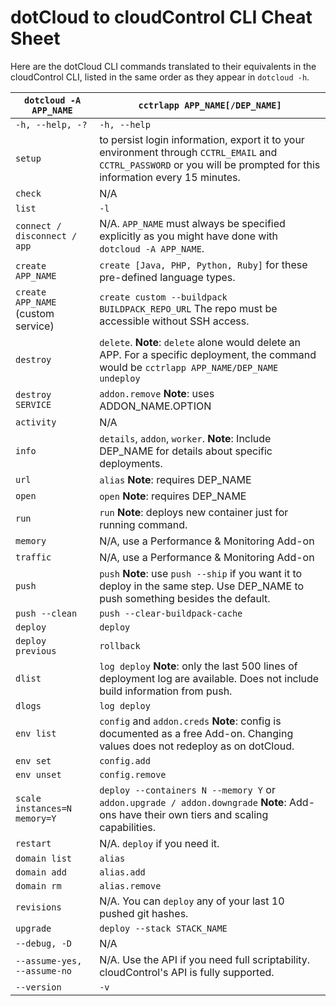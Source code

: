 # dotCloud to cloudControl CLI Cheat Sheet

Here are the dotCloud CLI commands translated to their equivalents in
the cloudControl CLI, listed in the same order as they appear in
`dotcloud -h`.

`dotcloud -A APP_NAME`| `cctrlapp APP_NAME[/DEP_NAME]`
----------------------|-------------------------------
`-h, --help, -?` | `-h, --help`
`setup` | to persist login information, export it to your environment through `CCTRL_EMAIL` and `CCTRL_PASSWORD` or you will be prompted for this information every 15 minutes.
`check` | N/A
`list` | `-l`
`connect / disconnect / app` | N/A. `APP_NAME` must always be specified explicitly as you might have done with `dotcloud -A APP_NAME`.
`create APP_NAME` | `create [Java, PHP, Python, Ruby]` for these pre-defined language types.
`create APP_NAME` (custom service) | `create custom --buildpack BUILDPACK_REPO_URL` The repo must be accessible without SSH access.
`destroy` | `delete`. **Note**: `delete` alone would delete an APP. For a specific deployment, the command would be `cctrlapp APP_NAME/DEP_NAME undeploy`
`destroy SERVICE` | `addon.remove` **Note**: uses ADDON_NAME.OPTION
`activity` | N/A
`info` | `details`, `addon`, `worker`. **Note**: Include DEP_NAME for details about specific deployments.
`url` | `alias` **Note**: requires DEP_NAME
`open` | `open`  **Note**: requires DEP_NAME
`run` | `run` **Note**: deploys new container just for running command.
`memory` | N/A, use a Performance & Monitoring Add-on
`traffic` | N/A, use a Performance & Monitoring Add-on
`push` | `push` **Note**: use `push --ship` if you want it to deploy in the same step. Use DEP_NAME to push something besides the default.
`push --clean` | `push --clear-buildpack-cache`
`deploy` | `deploy`
`deploy previous` | `rollback`
`dlist` | `log deploy` **Note**: only the last 500 lines of deployment log are available. Does not include build information from push.
`dlogs` | `log deploy`
`env list` | `config` and `addon.creds` **Note**: config is documented as a free Add-on. Changing values does not redeploy as on dotCloud.
`env set` | `config.add`
`env unset` | `config.remove`
`scale instances=N memory=Y` | `deploy --containers N --memory Y` or `addon.upgrade / addon.downgrade` **Note**: Add-ons have their own tiers and scaling capabilities.
`restart` | N/A. `deploy` if you need it.
`domain list` | `alias`
`domain add` | `alias.add`
`domain rm` | `alias.remove`
`revisions` | N/A. You can `deploy` any of your last 10 pushed git hashes.
`upgrade` | `deploy --stack STACK_NAME`
`--debug, -D` | N/A
`--assume-yes, --assume-no` | N/A. Use the API if you need full scriptability. cloudControl's API is fully supported.
`--version` | `-v`
 
